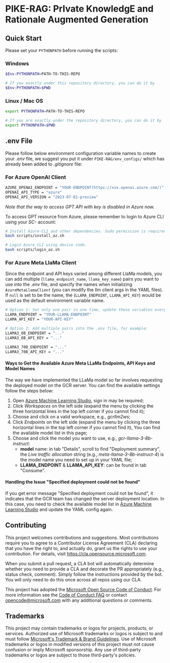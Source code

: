 # PIKE-RAG: PrIvate KnowledgE and Rationale Augmented Generation

## Quick Start

Please set your `PYTHONPATH` before running the scripts:

### Windows

```powershell
$Env:PYTHONPATH=PATH-TO-THIS-REPO

# If you exactly under this repository directory, you can do it by
$Env:PYTHONPATH=$PWD
```

### Linux / Mac OS

```sh
export PYTHONPATH=PATH-TO-THIS-REPO

# If you are exactly under the repository directory, you can do it by
export PYTHONPATH=$PWD
```

## .env File

Please follow below environment configuration variable names to create your *.env* file, we suggest you put it under
`PIKE-RAG/env_configs/` which has already been added to *.gitignore* file:

### For Azure OpenAI Client

```sh
AZURE_OPENAI_ENDPOINT = "YOUR-ENDPOINT(https://xxx.openai.azure.com/)"
OPENAI_API_TYPE = "azure"
OPENAI_API_VERSION = "2023-07-01-preview"
```

*Note that the way to access GPT API with key is disabled in Azure now.*

To access GPT resource from Azure, please remember to login to Azure CLI using your *SC-* account:

```sh
# Install Azure-CLI and other dependencies. Sudo permission is required.
bash scripts/install_az.sh

# Login Azure CLI using device code.
bash scripts/login_az.sh
```

### For Azure Meta LlaMa Client

Since the endpoint and API keys varied among different LlaMa models, you can add multiple
(`llama_endpoint_name`, `llama_key_name`) pairs you want to use into the *.env* file, and specify the names when
initializing `AzureMetaLlamaClient` (you can modify the llm client args in the YAML files). If `null` is set to be the
name, the (`LLAMA_ENDPOINT`, `LLAMA_API_KEY`) would be used as the default environment variable name.

```sh
# Option 1: Set only one pair in one time, update these variables every time you want to change the LlaMa model.
LLAMA_ENDPOINT = "YOUR-LLAMA-ENDPOINT"
LLAMA_API_KEY = "YOUR-API-KEY"

# Option 2: Add multiple pairs into the .env file, for example:
LLAMA3_8B_ENDPOINT = "..."
LLAMA3_8B_API_KEY = "..."

LLAMA3_70B_ENDPOINT = "..."
LLAMA3_70B_API_KEY = "..."
```

#### Ways to Get the Available Azure Meta LLaMa **Endpoints**, **API Keys** and **Model Names**

The way we have implemented the LLaMa model so far involves requesting the deployed model on the GCR server. You can
find the available settings follow the steps below:

1. Open [Azure Machine Learning Studio](https://ml.azure.com/home), sign in may be required;
2. Click *Workspaces* on the left side (expand the menu by clicking the three horizontal lines in the top left corner if
you cannot find it);
3. Choose and click on a valid workspace, e.g., *gcrllm2ws*;
4. Click *Endpoints* on the left side (expand the menu by clicking the three horizontal lines in the top left corner if
you cannot find it), You can find the available model list in this page;
5. Choose and click the model you want to use, e.g., *gcr-llama-3-8b-instruct*:
    - **model** name: in tab "Details", scroll to find "Deployment summary", the *Live traffic allocation* string (e.g.,
        *meta-llama-3-8b-instruct-4*) is the model name you need to set up in your YAML file;
    - **LLAMA_ENDPOINT** & **LLAMA_API_KEY**: can be found in tab "Consume".

#### Handling the Issue "Specified deployment could not be found"

If you get error message "Specified deployment could not be found", it indicates that the GCR team has changed the
server deployment location. In this case, you need to check the available model list in
[Azure Machine Learning Studio](https://ml.azure.com/home) and update the YAML config again.

## Contributing

This project welcomes contributions and suggestions.  Most contributions require you to agree to a
Contributor License Agreement (CLA) declaring that you have the right to, and actually do, grant us
the rights to use your contribution. For details, visit https://cla.opensource.microsoft.com.

When you submit a pull request, a CLA bot will automatically determine whether you need to provide
a CLA and decorate the PR appropriately (e.g., status check, comment). Simply follow the instructions
provided by the bot. You will only need to do this once across all repos using our CLA.

This project has adopted the [Microsoft Open Source Code of Conduct](https://opensource.microsoft.com/codeofconduct/).
For more information see the [Code of Conduct FAQ](https://opensource.microsoft.com/codeofconduct/faq/) or
contact [opencode@microsoft.com](mailto:opencode@microsoft.com) with any additional questions or comments.

## Trademarks

This project may contain trademarks or logos for projects, products, or services. Authorized use of Microsoft
trademarks or logos is subject to and must follow
[Microsoft's Trademark & Brand Guidelines](https://www.microsoft.com/en-us/legal/intellectualproperty/trademarks/usage/general).
Use of Microsoft trademarks or logos in modified versions of this project must not cause confusion or imply Microsoft sponsorship.
Any use of third-party trademarks or logos are subject to those third-party's policies.
